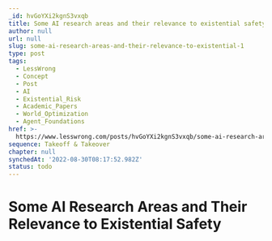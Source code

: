 ```yaml
---
_id: hvGoYXi2kgnS3vxqb
title: Some AI research areas and their relevance to existential safety
author: null
url: null
slug: some-ai-research-areas-and-their-relevance-to-existential-1
type: post
tags:
  - LessWrong
  - Concept
  - Post
  - AI
  - Existential_Risk
  - Academic_Papers
  - World_Optimization
  - Agent_Foundations
href: >-
  https://www.lesswrong.com/posts/hvGoYXi2kgnS3vxqb/some-ai-research-areas-and-their-relevance-to-existential-1
sequence: Takeoff & Takeover
chapter: null
synchedAt: '2022-08-30T08:17:52.982Z'
status: todo
---
```


# Some AI Research Areas and Their Relevance to Existential Safety
